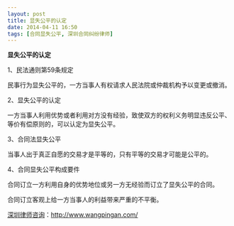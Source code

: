 ```yaml
---
layout: post
title: 显失公平的认定
date: 2014-04-11 16:50
tags: [合同显失公平, 深圳合同纠纷律师]
---
```

<strong>显失公平的认定</strong>

1、民法通则第59条规定

民事行为显失公平的，一方当事人有权请求人民法院或仲裁机构予以变更或撤消。

2、显失公平的认定

一方当事人利用优势或者利用对方没有经验，致使双方的权利义务明显违反公平、等价有偿原则的，可以认定为显失公平。

3、合同法显失公平

当事人出于真正自愿的交易才是平等的，只有平等的交易才可能是公平的。

4、合同显失公平构成要件

合同订立一方利用自身的优势地位或另一方无经验而订立了显失公平的合同。

合同订立客观上给一方当事人的利益带来严重的不平衡。

<a href="http://www.wangpingan.com/">深圳律师咨询</a>：<a href="http://www.wangpingan.com/">http://www.wangpingan.com/</a>


